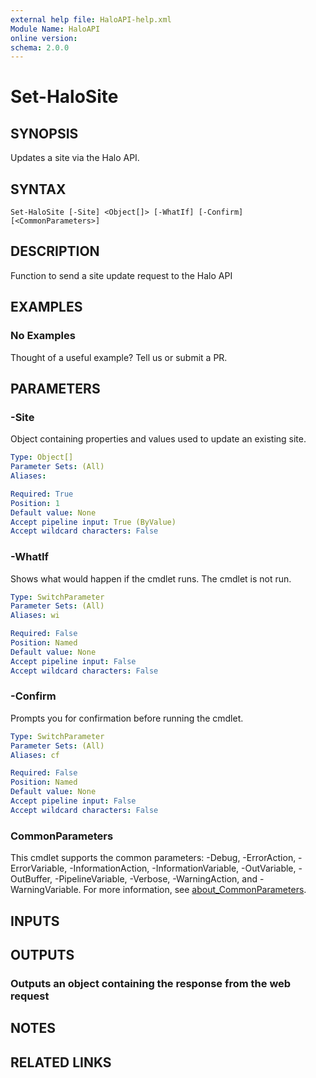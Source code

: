 ```yaml
---
external help file: HaloAPI-help.xml
Module Name: HaloAPI
online version:
schema: 2.0.0
---
```


# Set-HaloSite

## SYNOPSIS

Updates a site via the Halo API.

## SYNTAX

```
Set-HaloSite [-Site] <Object[]> [-WhatIf] [-Confirm] [<CommonParameters>]
```

## DESCRIPTION

Function to send a site update request to the Halo API

## EXAMPLES

### No Examples

Thought of a useful example? Tell us or submit a PR.

## PARAMETERS

### -Site

Object containing properties and values used to update an existing site.

```yaml
Type: Object[]
Parameter Sets: (All)
Aliases:

Required: True
Position: 1
Default value: None
Accept pipeline input: True (ByValue)
Accept wildcard characters: False
```

### -WhatIf

Shows what would happen if the cmdlet runs. The cmdlet is not run.

```yaml
Type: SwitchParameter
Parameter Sets: (All)
Aliases: wi

Required: False
Position: Named
Default value: None
Accept pipeline input: False
Accept wildcard characters: False
```

### -Confirm

Prompts you for confirmation before running the cmdlet.

```yaml
Type: SwitchParameter
Parameter Sets: (All)
Aliases: cf

Required: False
Position: Named
Default value: None
Accept pipeline input: False
Accept wildcard characters: False
```

### CommonParameters
This cmdlet supports the common parameters: -Debug, -ErrorAction, -ErrorVariable, -InformationAction, -InformationVariable, -OutVariable, -OutBuffer, -PipelineVariable, -Verbose, -WarningAction, and -WarningVariable. For more information, see [about_CommonParameters](http://go.microsoft.com/fwlink/?LinkID=113216).

## INPUTS

## OUTPUTS

### Outputs an object containing the response from the web request

## NOTES

## RELATED LINKS
